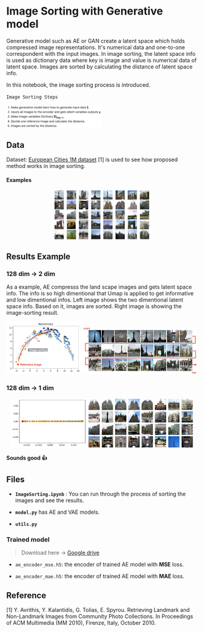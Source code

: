 # Image Sorting with Generative model



Generative model such as AE or GAN create a latent space which holds compressed image representations. It's numerical data and one-to-one correspondent with the input images. In image sorting, the latent space info is used as dictionary data where key is image and value is numerical data of latent space. Images are sorted by calculating the distance of latent space info.

In this notebook, the image sorting process is introduced.

`Image Sorting Steps`

<p><img src="results/method.png" width=50%></p>

<!--
1. Make generative model learn how to generate input data $\mathbf{I}$.
2. Inputs all images to the encoder and gets latent variables outputs $\mathbf{z}$.
3. Make image-variables Dictinary $\mathbf{D_{img-z}}$.
4. Decide one reference image and calculate the distance.
5. Images are sorted by the distance.
-->


## Data
Dataset: [European Cities 1M dataset](http://image.ntua.gr/iva/datasets/ec1m/index.html) [1] is used to see  how proposed method works in image sorting.

#### Examples

<p align="center"><img src="results/data_example.png" width=50%></p>



## Results Example

### 128 dim → 2 dim

As a example, AE compresss the land scape images and gets latent space info. The info is so high dimentional that Umap is applied to get informative and low dimentional infos. Left image shows the two dimentional latent space info. Based on it, images are sorted. Right image is showing the image-sorting result.

<p align="center"><img src="results/image-sort.jpeg" width=40%><img src="results/m_result.jpeg" width=60%></p>



### 128 dim → 1 dim

<p align="center"><img src="results/spca_plot.png" width=40%>  <img src="results/spca_image.png" width=55%></p>

**Sounds good 👍**



## Files

- **`ImageSorting.ipynb`** : You can run through the process of sorting the images and see the results.

- **`model.py`** has AE and VAE models.
- **`utils.py`**



### Trained model

> Download here → [Google drive](https://drive.google.com/drive/folders/1UfoBX3tSB4cj-wKIHmn-9kX7QVHI5M2g?usp=sharing)

- `ae_encoder_mse.h5`: the encoder of trained AE model with **MSE** loss.


- `ae_encoder_mae.h5`: the encoder of trained AE model with **MAE** loss.



## Reference

[1] Y. Avrithis, Y. Kalantidis, G. Tolias, E. Spyrou. Retrieving Landmark and Non-Landmark Images from Community Photo Collections. In Proceedings of ACM Multimedia (MM 2010), Firenze, Italy, October 2010.
